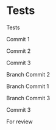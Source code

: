 Tests
=====

Tests

Commit 1

Commit 2

Commit 3

Branch Commit 2

Branch Commit 1

Branch Commit 3

Commit 3

For review